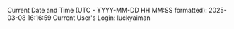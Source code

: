 Current Date and Time (UTC - YYYY-MM-DD HH:MM:SS formatted): 2025-03-08 16:16:59
Current User's Login: luckyaiman
